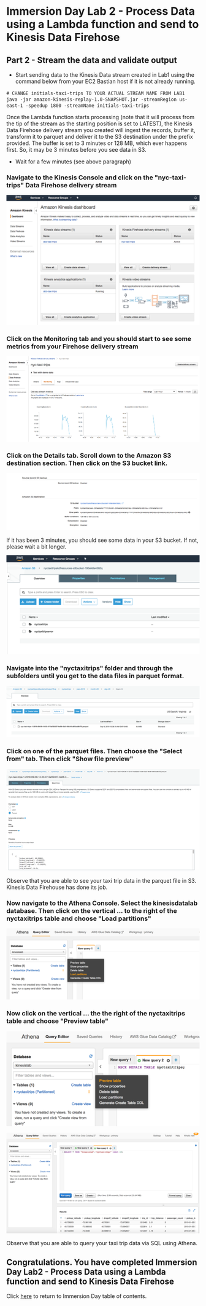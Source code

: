 # Immersion Day Lab 2 - Process Data using a Lambda function and send to Kinesis Data Firehose

## Part 2 - Stream the data and validate output

* Start sending data to the Kinesis Data stream created in Lab1 using the command below from your EC2 Bastian host if it is not already running.

```
# CHANGE initials-taxi-trips TO YOUR ACTUAL STREAM NAME FROM LAB1
java -jar amazon-kinesis-replay-1.0-SNAPSHOT.jar -streamRegion us-east-1 -speedup 1800 -streamName initials-taxi-trips 

```

Once the Lambda function starts processing (note that it will process from the tip of the stream as the starting position is set to LATEST), the Kinesis Data Firehose delivery stream you created will ingest the records, buffer it, transform it to parquet and deliver it to the S3 destination under the prefix provided. The buffer is set to 3 minutes or 128 MB, which ever happens first.  So, it may be 3 minutes before you see data in S3.

* Wait for a few minutes (see above paragraph)


### Navigate to the Kinesis Console and click on the "nyc-taxi-trips" Data Firehose delivery stream

![screen](images/f1.png)

### Click on the Monitoring tab and you should start to see some metrics from your Firehose delivery stream

![screen](images/f2.png)

### Click on the Details tab.  Scroll down to the Amazon S3 destination section.  Then click on the S3 bucket link.

![screen](images/f3.png)

If it has been 3 minutes, you should see some data in your S3 bucket.  If not, please wait a bit longer.

![screen](images/f4.png)

### Navigate into the "nyctaxitrips" folder and through the subfolders until you get to the data files in parquet format.

![screen](images/f5.png)

### Click on one of the parquet files.  Then choose the "Select from" tab.  Then click "Show file preview"

![screen](images/f6.png)

Observe that you are able to see your taxi trip data in the parquet file in S3.  Kinesis Data Firehouse has done its job.



### Now navigate to the Athena Console.  Select the kinesisdatalab database.  Then click on the vertical ... to the right of the nyctaxitrips table and choose "Load partitions"

![screen](images/f7.png)

### Now click on the vertical ... the the right of the nyctaxitrips table and choose "Preview table"

![screen](images/f8.png)

![screen](images/f9.png)

Observe that you are able to query your taxi trip data via SQL using Athena.


## Congratulations.  You have completed Immersion Day Lab2 - Process Data using a Lambda function and send to Kinesis Data Firehose


Click [here](../README.md) to return to Immersion Day table of contents.


